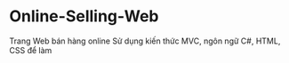# Online-Selling-Web
Trang Web bán hàng online
Sử dụng kiến thức MVC, ngôn ngữ C#, HTML, CSS để làm
